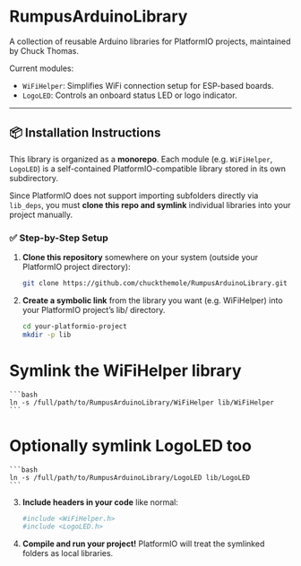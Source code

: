 # RumpusArduinoLibrary

A collection of reusable Arduino libraries for PlatformIO projects, maintained by Chuck Thomas.

Current modules:
- `WiFiHelper`: Simplifies WiFi connection setup for ESP-based boards.
- `LogoLED`: Controls an onboard status LED or logo indicator.

---

## 📦 Installation Instructions

This library is organized as a **monorepo**. Each module (e.g. `WiFiHelper`, `LogoLED`) is a self-contained PlatformIO-compatible library stored in its own subdirectory.

Since PlatformIO does not support importing subfolders directly via `lib_deps`, you must **clone this repo and symlink** individual libraries into your project manually.

### ✅ Step-by-Step Setup

1. **Clone this repository** somewhere on your system (outside your PlatformIO project directory):

   ```bash
   git clone https://github.com/chuckthemole/RumpusArduinoLibrary.git
   ```

2. **Create a symbolic link** from the library you want (e.g. WiFiHelper) into your PlatformIO project’s lib/ directory.
    ```bash
    cd your-platformio-project
    mkdir -p lib
    ```

# Symlink the WiFiHelper library
    ```bash
    ln -s /full/path/to/RumpusArduinoLibrary/WiFiHelper lib/WiFiHelper
    ```

# Optionally symlink LogoLED too
    ```bash
    ln -s /full/path/to/RumpusArduinoLibrary/LogoLED lib/LogoLED
    ```

3. **Include headers in your code** like normal:
    ```bash
    #include <WiFiHelper.h>
    #include <LogoLED.h>
    ```

1. **Compile and run your project!** PlatformIO will treat the symlinked folders as local libraries.